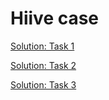 # Hiive case

[Solution: Task 1](task_1.md)

[Solution: Task 2](task_2.md)

[Solution: Task 3](task_3.md)

